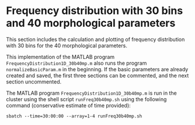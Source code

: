 # Frequency distribution with 30 bins and 40 morphological parameters
This section includes the calculation and plotting of frequency distribution with 30 bins for the 40 morphological parameters. 

This implementation of the MATLAB program `FrequencyDistribution1D_30b40mp.m` also runs the program `normalizeBasicParam.m` in the beginning. If the basic parameters are already created and saved, the first three sections can be commented, and the next section uncommented. 

The MATLAB program `FrequencyDistribution1D_30b40mp.m` is run in the cluster using the shell script `runFreq30b40mp.sh` using the following command (conservative estimate of time provided): 
```
sbatch --time=30:00:00 --array=1-4 runFreq30b40mp.sh
```
